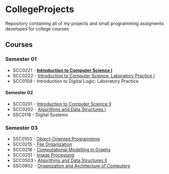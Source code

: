 # CollegeProjects

Repository containing all of my projects and small programming assigments developed for college courses

## Courses
### Semester 01
* SCC0221 - [**Introduction to Computer Science I**](./scc221)
* SCC0222 - [Introduction to Computer Science: Laboratory Practice I](./scc222)
* SCC0109 - Introduction to Digital Logic: Laboratory Practice 

#### Semester 02
* SCC0201 -  [Introduction to Computer Science II](./scc201)
* SCC0202 - [Algorithms and Data Structures I](./scc202)
* SSC0118 - Digital Systems 

### Semester 03
* SSC0103 - [Object-Oriented Programming](./ssc103)
* SCC0215 - [File Organization](./scc215)
* SCC0216 - [Computational Modelling in Graphs](./scc216)
* SCC0251 - [Image Processing](./scc251)
* SCC0503 - [Algorithms and Data Structures II](./scc503)
* SSC0902 - [Organization and Architecture of Computers](./ssc902)

